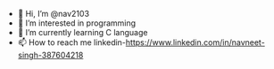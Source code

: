 - 👋 Hi, I’m @nav2103
- 👀 I’m interested in programming
- 🌱 I’m currently learning C language
- 📫 How to reach me linkedin-https://www.linkedin.com/in/navneet-singh-387604218

<!---
nav2103/nav2103 is a ✨ special ✨ repository because its `README.md` (this file) appears on your GitHub profile.
You can click the Preview link to take a look at your changes.
--->
